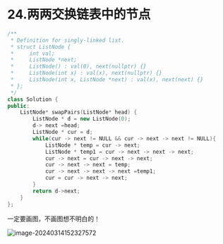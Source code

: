 # 24.两两交换链表中的节点

```c++
/**
 * Definition for singly-linked list.
 * struct ListNode {
 *     int val;
 *     ListNode *next;
 *     ListNode() : val(0), next(nullptr) {}
 *     ListNode(int x) : val(x), next(nullptr) {}
 *     ListNode(int x, ListNode *next) : val(x), next(next) {}
 * };
 */
class Solution {
public:
    ListNode* swapPairs(ListNode* head) {
        ListNode * d = new ListNode(0);
        d-> next =head;
        ListNode * cur = d;
        while(cur -> next != NULL && cur -> next -> next != NULL){
            ListNode * temp = cur -> next;
            ListNode * temp1 = cur -> next -> next -> next;
            cur -> next = cur -> next -> next;
            cur -> next -> next = temp;
            cur -> next -> next -> next =temp1;
            cur = cur -> next -> next;
        }
        return d->next;
    }
};
```

一定要画图，不画图想不明白的！

![image-20240314152327572](C:\Users\yanla\AppData\Roaming\Typora\typora-user-images\image-20240314152327572.png)